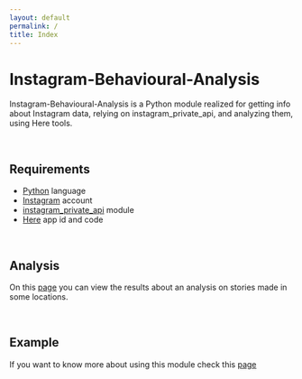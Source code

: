 ```yaml
---
layout: default
permalink: /
title: Index
---
```

# Instagram-Behavioural-Analysis

Instagram-Behavioural-Analysis is a Python module realized for getting info about Instagram data, relying on instagram_private_api, and analyzing them, using Here tools.

<br>

## Requirements

*   [Python](https://python.org) language
*   [Instagram](https://instagram.com) account
*   [instagram_private_api](https://github.com/ping/instagram_private_api/) module
*   [Here](https://developer.here.com/) app id and code

<br>

## Analysis

On this [page](./analysis.html) you can view the results about an analysis on stories made in some locations.

<br>

## Example

If you want to know more about using this module check this [page](./example.html)
